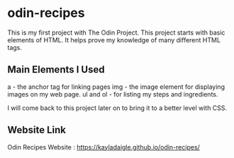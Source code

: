 # odin-recipes
This is my first project with The Odin Project.
This project starts with basic elements of HTML. It helps prove my knowledge of many different HTML tags.

## Main Elements I Used
a - the anchor tag for linking pages
img - the image element for displaying images on my web page.
ul and ol - for listing my steps and ingredients.

I will come back to this project later on to bring it to a better level with CSS.

## Website Link

Odin Recipes Website : https://kayladaigle.github.io/odin-recipes/
